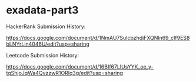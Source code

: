 # exadata-part3

HackerRank Submission History:


https://docs.google.com/document/d/1NmAU7SuIcbzhdjFXQNln69_cIf9ES8bLNYrLin4046U/edit?usp=sharing


Leetcode Submission History:


https://docs.google.com/document/d/16BIf67LIUsYYK_oe_y-tqShjoJqWa4QvzzwR1ORlq3g/edit?usp=sharing


